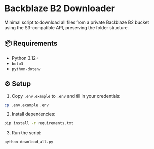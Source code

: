 # Backblaze B2 Downloader

Minimal script to download all files from a private Backblaze B2 bucket using the S3-compatible API, preserving the folder structure.

## 📦 Requirements

- Python 3.12+
- `boto3`
- `python-dotenv`

## ⚙️ Setup

1. Copy `.env.example` to `.env` and fill in your credentials:

```bash
cp .env.example .env
```

2. Install dependencies:

```bash
pip install -r requirements.txt
```

3. Run the script:

```bash
python download_all.py
```
